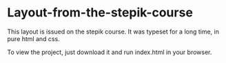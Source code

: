 # Layout-from-the-stepik-course
This layout is issued on the stepik course. It was typeset for a long time, in pure html and css.

To view the project, just download it and run index.html in your browser.
